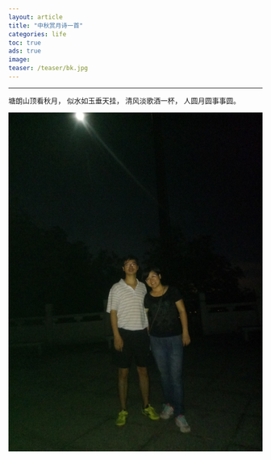 ```yaml
---
layout: article
title: "中秋赏月诗一首"
categories: life
toc: true
ads: true
image:
teaser: /teaser/bk.jpg
---
```


---

塘朗山顶看秋月，
似水如玉垂天挂，
清风淡歌酒一杯，
人圆月圆事事圆。

![df](https://github.com/storage201608/storage/blob/master/myhome2016/_posts/life/2016-09-15-20160915233104life.md/IMG_20160915_202832.jpg?raw=true)

